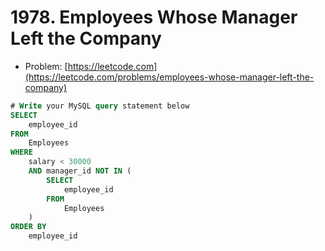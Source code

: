 # 1978. Employees Whose Manager Left the Company

- Problem: [https://leetcode.com](https://leetcode.com/problems/employees-whose-manager-left-the-company)

```sql
# Write your MySQL query statement below
SELECT
    employee_id
FROM
    Employees
WHERE
    salary < 30000
    AND manager_id NOT IN (
        SELECT
            employee_id
        FROM
            Employees
    )
ORDER BY
    employee_id
```